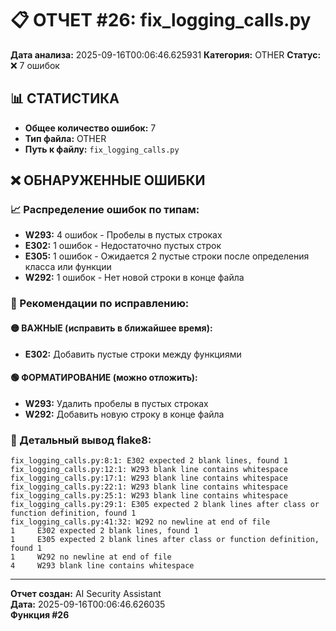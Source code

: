 # 📋 ОТЧЕТ #26: fix_logging_calls.py

**Дата анализа:** 2025-09-16T00:06:46.625931
**Категория:** OTHER
**Статус:** ❌ 7 ошибок

## 📊 СТАТИСТИКА

- **Общее количество ошибок:** 7
- **Тип файла:** OTHER
- **Путь к файлу:** `fix_logging_calls.py`

## ❌ ОБНАРУЖЕННЫЕ ОШИБКИ

### 📈 Распределение ошибок по типам:

- **W293:** 4 ошибок - Пробелы в пустых строках
- **E302:** 1 ошибок - Недостаточно пустых строк
- **E305:** 1 ошибок - Ожидается 2 пустые строки после определения класса или функции
- **W292:** 1 ошибок - Нет новой строки в конце файла

### 🎯 Рекомендации по исправлению:

#### 🟡 ВАЖНЫЕ (исправить в ближайшее время):
- **E302:** Добавить пустые строки между функциями

#### 🟢 ФОРМАТИРОВАНИЕ (можно отложить):
- **W293:** Удалить пробелы в пустых строках
- **W292:** Добавить новую строку в конце файла

### 📝 Детальный вывод flake8:

```
fix_logging_calls.py:8:1: E302 expected 2 blank lines, found 1
fix_logging_calls.py:12:1: W293 blank line contains whitespace
fix_logging_calls.py:17:1: W293 blank line contains whitespace
fix_logging_calls.py:22:1: W293 blank line contains whitespace
fix_logging_calls.py:25:1: W293 blank line contains whitespace
fix_logging_calls.py:29:1: E305 expected 2 blank lines after class or function definition, found 1
fix_logging_calls.py:41:32: W292 no newline at end of file
1     E302 expected 2 blank lines, found 1
1     E305 expected 2 blank lines after class or function definition, found 1
1     W292 no newline at end of file
4     W293 blank line contains whitespace

```

---
**Отчет создан:** AI Security Assistant  
**Дата:** 2025-09-16T00:06:46.626035  
**Функция #26**
